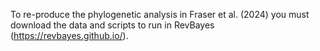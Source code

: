 To re-produce the phylogenetic analysis in Fraser et al. (2024) you must download the data and scripts to run in RevBayes (https://revbayes.github.io/).

